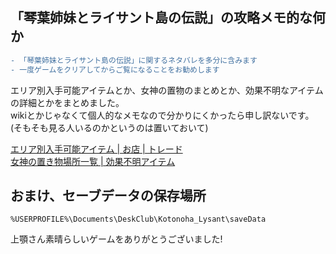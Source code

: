 ## 「琴葉姉妹とライサント島の伝説」の攻略メモ的な何か
```diff
- 「琴葉姉妹とライサント島の伝説」に関するネタバレを多分に含みます
- 一度ゲームをクリアしてからご覧になることをお勧めします
```
エリア別入手可能アイテムとか、女神の置物のまとめとか、効果不明なアイテムの詳細とかをまとめました。  
wikiとかじゃなくて個人的なメモなので分かりにくかったら申し訳ないです。  
(そもそも見る人いるのかというのは置いておいて)  

[エリア別入手可能アイテム | お店 | トレード](memo.md "memo.md")  
[女神の置き物場所一覧 | 効果不明アイテム](items.md "items.md")

## おまけ、セーブデータの保存場所
`%USERPROFILE%\Documents\DeskClub\Kotonoha_Lysant\saveData`

上顎さん素晴らしいゲームをありがとうございました!